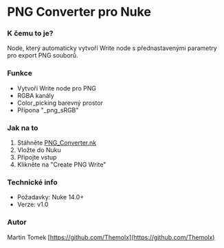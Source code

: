 # PNG Converter pro Nuke

### **K čemu to je?**
Node, který automaticky vytvoří Write node s přednastavenými parametry pro export PNG souborů.

### **Funkce**
- Vytvoří Write node pro PNG
- RGBA kanály
- Color_picking barevný prostor
- Přípona "_png_sRGB"

### **Jak na to**
1. Stáhněte [PNG_Converter.nk](https://github.com/Themolx/Incognito/blob/main/Nuke/PNG_Converter.nk)
2. Vložte do Nuku
3. Připojte vstup
4. Klikněte na "Create PNG Write"

### **Technické info**
- Požadavky: Nuke 14.0+
- Verze: v1.0

### **Autor**
Martin Tomek
[https://github.com/Themolx](https://github.com/Themolx)

